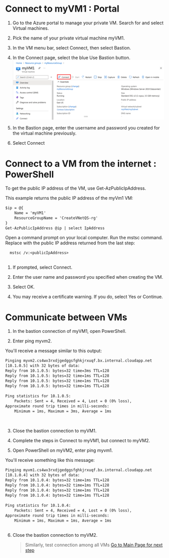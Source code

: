 # Connect to myVM1 : Portal
1. Go to the Azure portal to manage your private VM. Search for and select Virtual machines.

2. Pick the name of your private virtual machine myVM1.

3. In the VM menu bar, select Connect, then select Bastion.

4. In the Connect page, select the blue Use Bastion button.
![picture alt](https://github.com/priyal-agrawal/Tech_Challenges/blob/67d0330d80c389acc76b69da5c077108d92594ce/Challenge%201/images/connect-to-virtual-machine.png)
5. In the Bastion page, enter the username and password you created for the virtual machine previously.

6. Select Connect

# Connect to a VM from the internet : PowerShell
To get the public IP address of the VM, use Get-AzPublicIpAddress.

This example returns the public IP address of the myVm1 VM:
```
$ip = @{
    Name = 'myVM1'
    ResourceGroupName = 'CreateVNetQS-rg'
}
Get-AzPublicIpAddress @ip | select IpAddress
```
Open a command prompt on your local computer. Run the mstsc command. Replace <publicIpAddress> with the public IP address returned from the last step:

``` 
  mstsc /v:<publicIpAddress>
  
```

1. If prompted, select Connect.

2. Enter the user name and password you specified when creating the VM.

3. Select OK.

4. You may receive a certificate warning. If you do, select Yes or Continue.


# Communicate between VMs
    
1. In the bastion connection of myVM1, open PowerShell.

2. Enter ping myvm2.

You'll receive a message similar to this output:
```
Pinging myvm2.cs4wv3rxdjgedggsfghkjrxuqf.bx.internal.cloudapp.net [10.1.0.5] with 32 bytes of data:
Reply from 10.1.0.5: bytes=32 time=3ms TTL=128
Reply from 10.1.0.5: bytes=32 time=1ms TTL=128
Reply from 10.1.0.5: bytes=32 time=1ms TTL=128
Reply from 10.1.0.5: bytes=32 time=1ms TTL=128

Ping statistics for 10.1.0.5:
    Packets: Sent = 4, Received = 4, Lost = 0 (0% loss),
Approximate round trip times in milli-seconds:
    Minimum = 1ms, Maximum = 3ms, Average = 1ms
    
    
 ```
    
3. Close the bastion connection to myVM1.

4. Complete the steps in Connect to myVM1, but connect to myVM2.

5. Open PowerShell on myVM2, enter ping myvm1.

You'll receive something like this message:
```
Pinging myvm1.cs4wv3rxdjgedggsfghkjrxuqf.bx.internal.cloudapp.net [10.1.0.4] with 32 bytes of data:
Reply from 10.1.0.4: bytes=32 time=1ms TTL=128
Reply from 10.1.0.4: bytes=32 time=1ms TTL=128
Reply from 10.1.0.4: bytes=32 time=1ms TTL=128
Reply from 10.1.0.4: bytes=32 time=1ms TTL=128

Ping statistics for 10.1.0.4:
    Packets: Sent = 4, Received = 4, Lost = 0 (0% loss),
Approximate round trip times in milli-seconds:
    Minimum = 1ms, Maximum = 1ms, Average = 1ms
    
```
6. Close the bastion connection to myVM2.

    >Similarly, test connection among all VMs
[Go to Main Page for next step ](https://github.com/priyal-agrawal/Tech_Challenges/blob/a0c9615138f58ca8dcc5086d8add6e9b17f536c4/Challenge%201/Readme.md)
